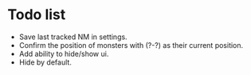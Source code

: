 # Todo list

* Save last tracked NM in settings.
* Confirm the position of monsters with (?-?) as their current position.
* Add ability to hide/show ui.
* Hide by default.
